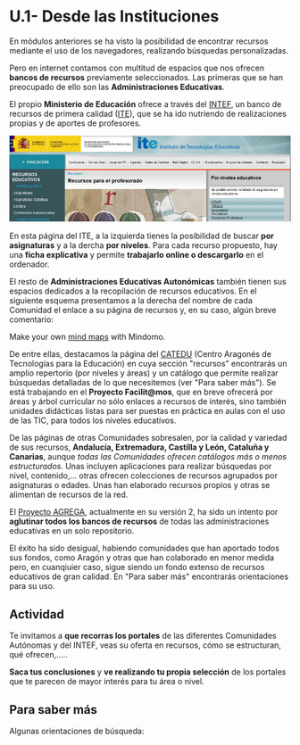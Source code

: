 # U.1- Desde las Instituciones

En módulos anteriores se ha visto la posibilidad de encontrar recursos mediante el uso de los navegadores, realizando búsquedas personalizadas.

Pero en internet contamos con multitud de espacios que nos ofrecen **bancos de recursos** previamente seleccionados. Las primeras que se han preocupado de ello son las **Administraciones Educativas**.

El propio **Ministerio de Educación** ofrece a través del [INTEF](http://www.ite.educacion.es/intef), un banco de recursos de primera calidad ([ITE](http://ntic.educacion.es/v5/web/profesores/)), que se ha ido nutriendo de realizaciones propias y de aportes de profesores.


[![ite](img/ite.JPG)](http://ntic.educacion.es/v5/web/profesores/)


En esta página del ITE, a la izquierda tienes la posibilidad de buscar **por asignaturas** y a la dercha **por niveles**. Para cada recurso propuesto, hay una **ficha explicativa** y permite **trabajarlo online o descargarlo** en el ordenador.

El resto de **Administraciones Educativas Autonómicas** también tienen sus espacios dedicados a la recopilación de recursos educativos. En el siguiente esquema presentamos a la derecha del nombre de cada Comunidad el enlace a su página de recursos y, en su caso, algún breve comentario:

  
Make your own [mind maps](http://www.mindomo.com/) with Mindomo.

De entre ellas, destacamos la página del [CATEDU](http://catedu.es/webcatedu/) (Centro Aragonés de Tecnologías para la Educación) en cuya sección "recursos" encontrarás un amplio repertorio (por niveles y áreas) y un catálogo que permite realizar búsquedas detalladas de lo que necesitemos (ver "Para saber más"). Se está trabajando en el **Proyecto Facilit@mos**, que en breve ofrecerá por áreas y árbol curricular no sólo enlaces a recursos de interés, sino también unidades didácticas listas para ser puestas en práctica en aulas con el uso de las TIC, para todos los niveles educativos.

De las páginas de otras Comunidades sobresalen, por la calidad y variedad de sus recursos, **Andalucía, Extremadura, Castilla y León, Cataluña y Canarias**, aunque _todas las Comunidades ofrecen catálogos más o menos estructurados_. Unas incluyen aplicaciones para realizar búsquedas por nivel, contenido,... otras ofrecen colecciones de recursos agrupados por asignaturas o edades. Unas han elaborado recursos propios y otras se alimentan de recursos de la red.

El [Proyecto AGREGA](http://agrega.educacion.es/visualizadorcontenidos2/Portada/Portada.do), actualmente en su versión 2, ha sido un intento por **aglutinar todos los bancos de recursos** de todas las administraciones educativas en un solo repositorio.

El éxito ha sido desigual, habiendo comunidades que han aportado todos sus fondos, como Aragón y otras que han colaborado en menor medida pero, en cuanqiuier caso, sigue siendo un fondo extenso de recursos educativos de gran calidad. En "Para saber más" encontrarás orientaciones para su uso.

## Actividad

Te invitamos a **que recorras los portales** de las diferentes Comunidades Autónomas y del INTEF, veas su oferta en recursos, cómo se estructuran, qué ofrecen,.....

**Saca tus conclusiones** y **ve realizando tu propia selección** de los portales que te parecen de mayor interés para tu área o nivel.

## Para saber más

Algunas orientaciones de búsqueda:

